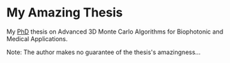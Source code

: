 # My Amazing Thesis

My [PhD](https://github.com/lewisfish/my_amazing_thesis/blob/master/main.pdf) thesis on Advanced 3D Monte Carlo Algorithms for Biophotonic and Medical Applications.

Note: The author makes no guarantee of the thesis's amazingness...
